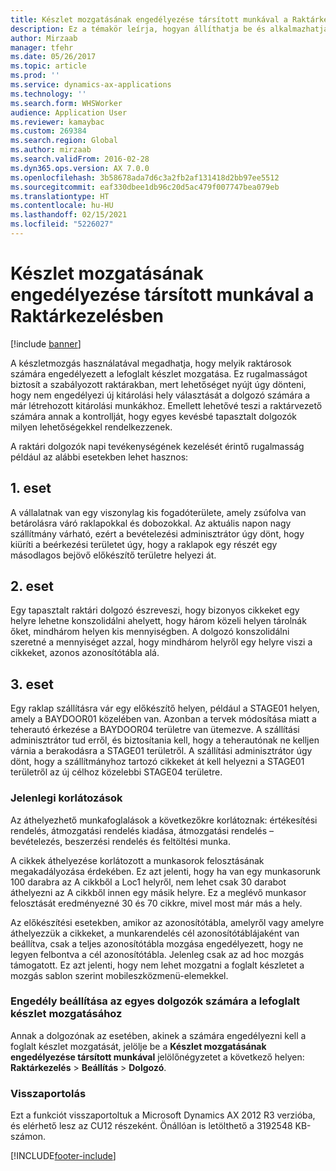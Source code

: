 ```yaml
---
title: Készlet mozgatásának engedélyezése társított munkával a Raktárkezelésben
description: Ez a témakör leírja, hogyan állíthatja be és alkalmazhatja a darabkitárolás megerősítését mobileszközről.
author: Mirzaab
manager: tfehr
ms.date: 05/26/2017
ms.topic: article
ms.prod: ''
ms.service: dynamics-ax-applications
ms.technology: ''
ms.search.form: WHSWorker
audience: Application User
ms.reviewer: kamaybac
ms.custom: 269384
ms.search.region: Global
ms.author: mirzaab
ms.search.validFrom: 2016-02-28
ms.dyn365.ops.version: AX 7.0.0
ms.openlocfilehash: 3b58678ada7d6c3a2fb2af131418d2bb97ee5512
ms.sourcegitcommit: eaf330dbee1db96c20d5ac479f007747bea079eb
ms.translationtype: HT
ms.contentlocale: hu-HU
ms.lasthandoff: 02/15/2021
ms.locfileid: "5226027"
---
```

# <a name="movement-of-inventory-with-associated-work-in-warehouse-management"></a>Készlet mozgatásának engedélyezése társított munkával a Raktárkezelésben

[!include [banner](../includes/banner.md)]

A készletmozgás használatával megadhatja, hogy melyik raktárosok számára engedélyezett a lefoglalt készlet mozgatása. Ez rugalmasságot biztosít a szabályozott raktárakban, mert lehetőséget nyújt úgy dönteni, hogy nem engedélyezi új kitárolási hely választását a dolgozó számára a már létrehozott kitárolási munkákhoz. Emellett lehetővé teszi a raktárvezető számára annak a kontrollját, hogy egyes kevésbé tapasztalt dolgozók milyen lehetőségekkel rendelkezzenek.

A raktári dolgozók napi tevékenységének kezelését érintő rugalmasság például az alábbi esetekben lehet hasznos:

## <a name="scenario-1"></a>1. eset
A vállalatnak van egy viszonylag kis fogadóterülete, amely zsúfolva van betárolásra váró raklapokkal és dobozokkal. Az aktuális napon nagy szállítmány várható, ezért a bevételezési adminisztrátor úgy dönt, hogy kiüríti a beérkezési területet úgy, hogy a raklapok egy részét egy másodlagos bejövő előkészítő területre helyezi át.

## <a name="scenario-2"></a>2. eset
Egy tapasztalt raktári dolgozó észreveszi, hogy bizonyos cikkeket egy helyre lehetne konszolidálni ahelyett, hogy három közeli helyen tárolnák őket, mindhárom helyen kis mennyiségben. A dolgozó konszolidálni szeretné a mennyiséget azzal, hogy mindhárom helyről egy helyre viszi a cikkeket, azonos azonosítótábla alá.

## <a name="scenario-3"></a>3. eset
Egy raklap szállításra vár egy előkészítő helyen, például a STAGE01 helyen, amely a BAYDOOR01 közelében van. Azonban a tervek módosítása miatt a teherautó érkezése a BAYDOOR04 területre van ütemezve. A szállítási adminisztrátor tud erről, és biztosítania kell, hogy a teherautónak ne kelljen várnia a berakodásra a STAGE01 területről. A szállítási adminisztrátor úgy dönt, hogy a szállítmányhoz tartozó cikkeket át kell helyezni a STAGE01 területről az új célhoz közelebbi STAGE04 területre.

### <a name="current-limitations"></a>Jelenlegi korlátozások

Az áthelyezhető munkafoglalások a következőkre korlátoznak: értékesítési rendelés, átmozgatási rendelés kiadása, átmozgatási rendelés – bevételezés, beszerzési rendelés és feltöltési munka.

A cikkek áthelyezése korlátozott a munkasorok felosztásának megakadályozása érdekében. Ez azt jelenti, hogy ha van egy munkasorunk 100 darabra az A cikkből a Loc1 helyről, nem lehet csak 30 darabot áthelyezni az A cikkből innen egy másik helyre. Ez a meglévő munkasor felosztását eredményezné 30 és 70 cikkre, mivel most már más a hely.

Az előkészítési esetekben, amikor az azonosítótábla, amelyről vagy amelyre áthelyezzük a cikkeket, a munkarendelés cél azonosítótáblájaként van beállítva, csak a teljes azonosítótábla mozgása engedélyezett, hogy ne legyen felbontva a cél azonosítótábla.
Jelenleg csak az ad hoc mozgás támogatott. Ez azt jelenti, hogy nem lehet mozgatni a foglalt készletet a mozgás sablon szerint mobileszközmenü-elemekkel.

### <a name="set-up-permission-to-move-reserved-inventory-for-individual-workers"></a>Engedély beállítása az egyes dolgozók számára a lefoglalt készlet mozgatásához

Annak a dolgozónak az esetében, akinek a számára engedélyezni kell a foglalt készlet mozgatását, jelölje be a **Készlet mozgatásának engedélyezése társított munkával** jelölőnégyzetet a következő helyen: **Raktárkezelés** > **Beállítás** > **Dolgozó**.  

### <a name="backported"></a>Visszaportolás

Ezt a funkciót visszaportoltuk a Microsoft Dynamics AX 2012 R3 verzióba, és elérhető lesz az CU12 részeként.
Önállóan is letölthető a 3192548 KB-számon. 



[!INCLUDE[footer-include](../../includes/footer-banner.md)]